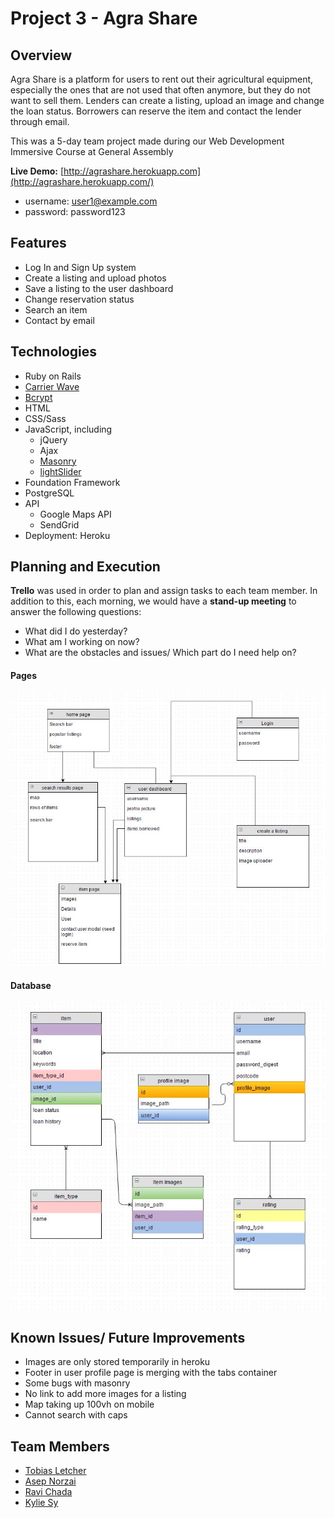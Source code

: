 # Project 3 - Agra Share

## Overview

Agra Share is a platform for users to rent out their agricultural equipment, especially the ones that are not used that often anymore, but they do not want to sell them. Lenders can create a listing, upload an image and change the loan status. Borrowers can reserve the item and contact the lender through email.

This was a 5-day team project made during our Web Development Immersive Course at General Assembly

<b>Live Demo:</b> [http://agrashare.herokuapp.com](http://agrashare.herokuapp.com/)
+ username: user1@example.com
+ password: password123

## Features

+ Log In and Sign Up system
+ Create a listing and upload photos
+ Save a listing to the user dashboard
+ Change reservation status
+ Search an item
+ Contact by email

## Technologies

+ Ruby on Rails
+ [Carrier Wave](https://github.com/carrierwaveuploader/carrierwave)
+ [Bcrypt](https://rubygems.org/gems/bcrypt-ruby/versions/3.1.5)
+ HTML
+ CSS/Sass
+ JavaScript, including
	- jQuery
	- Ajax
	- [Masonry](http://masonry.desandro.com/)
	- [lightSlider](https://github.com/sachinchoolur/lightslider)
+ Foundation Framework
+ PostgreSQL
+ API
	- Google Maps API 
	- SendGrid
+ Deployment: Heroku

## Planning and Execution

<b>Trello</b> was used in order to plan and assign tasks to each team member. In addition to this, each morning, we would have a <b>stand-up meeting</b> to answer the following questions:

+ What did I do yesterday?
+ What am I working on now?
+ What are the obstacles and issues/ Which part do I need help on?

#### Pages

![alt text](public/img/project3-pages.JPG?raw=true)

#### Database

![alt text](public/img/project3-database.JPG?raw=true)

## Known Issues/ Future Improvements

+ Images are only stored temporarily in heroku
+ Footer in user profile page is merging with the tabs container
+ Some bugs with masonry
+ No link to add more images for a listing
+ Map taking up 100vh on mobile
+ Cannot search with caps

## Team Members

+ [Tobias Letcher](https://github.com/fyrdmen)
+ [Asep Norzai](https://github.com/AsipNorzai)
+ [Ravi Chada](https://github.com/ravithejreddy)
+ [Kylie Sy](https://github.com/kksy)
